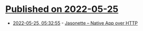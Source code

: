 # [Published on 2022-05-25](index.md)

* [2022-05-25, 05:32:55](https://news.ycombinator.com/item?id=31500939) - [Jasonette – Native App over HTTP](https://jasonette.com/)
